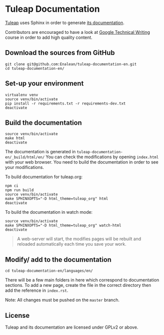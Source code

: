 Tuleap Documentation
====================

[Tuleap](https://tuleap.org/) uses Sphinx in order to generate [its
documentation](https://docs.tuleap.org/).

Contributors are encouraged to have a look at 
[Google Technical Writing](https://developers.google.com/tech-writing) 
course in order to add high quality content.

Download the sources from GitHub
--------------------------------

    git clone git@github.com:Enalean/tuleap-documentation-en.git
    cd tuleap-documentation-en/

Set-up your environment
-----------------------

    virtualenv venv
    source venv/bin/activate
    pip install -r requirements.txt -r requirements-dev.txt
    deactivate

Build the documentation
-----------------------

    source venv/bin/activate
    make html
    deactivate

The documentation is generated in `tuleap-documentation-en/_build/html/en/` You can check the modifications by opening `index.html` with your web browser. You need to build the documentation in order to see your modifications.

To build documentation for tuleap.org:

    npm ci
    npm run build
    source venv/bin/activate
    make SPHINXOPTS="-D html_theme=tuleap_org" html
    deactivate


To build the documentation in watch mode:

    source venv/bin/activate
    make SPHINXOPTS="-D html_theme=tuleap_org" watch-html
    deactivate
    
> A web-server will start, the modifies pages will be rebuilt and reloaded automatically each time you save your work.

Modify/ add to the documentation
------------------------

    cd tuleap-documentation-en/languages/en/

There will be a few main folders in here which correspond to documentation sections. To add a new page, create the file in the correct directory then add the reference in `index.rst`.

Note: All changes must be pushed on the `master` branch.

License
-------

Tuleap and its documentation are licensed under GPLv2 or above.
